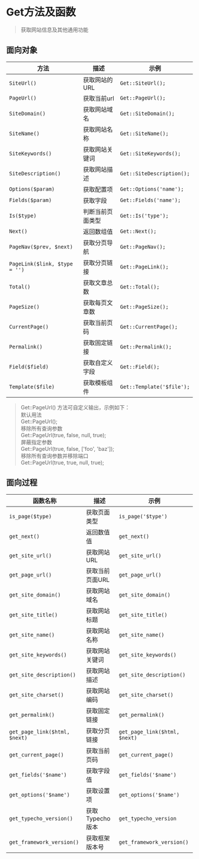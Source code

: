 # Get方法及函数

> 获取网站信息及其他通用功能

## 面向对象
| 方法                          | 描述             | 示例                      |
| ----------------------------- | ---------------- | ------------------------- |
| `SiteUrl()`                   | 获取网站的 URL   | `Get::SiteUrl();`         |
| `PageUrl()`                   | 获取当前url      | `Get::PageUrl();`         |
| `SiteDomain() `               | 获取网站域名     | `Get::SiteDomain();`      |
| `SiteName()`                  | 获取网站名称     | `Get::SiteName();`        |
| `SiteKeywords()`              | 获取网站关键词   | `Get::SiteKeywords();`    |
| `SiteDescription()`           | 获取网站描述     | `Get::SiteDescription();` |
| `Options($param)`             | 获取配置项       | `Get::Options('name');`   |
| `Fields($param)`              | 获取字段         | `Get::Fields('name');`    |
| `Is($type)`                   | 判断当前页面类型 | `Get::Is('type');`        |
| `Next()`                      | 返回数组值       | `Get::Next();`            |
| `PageNav($prev, $next)`       | 获取分页导航     | `Get::PageNav();`         |
| `PageLink($link, $type = '')` | 获取分页链接     | `Get::PageLink();`        |
| `Total()`                     | 获取文章总数     | `Get::Total();`           |
| `PageSize()`                  | 获取每页文章数   | `Get::PageSize();`        |
| `CurrentPage()`               | 获取当前页码     | `Get::CurrentPage();`     |
| `Permalink()`                 | 获取固定链接     | `Get::Permalink();`       |
| `Field($field)`               | 获取自定义字段   | `Get::Field();`           |
| `Template($file)`             | 获取模板组件     | `Get::Template('$file');` |

> Get::PageUrl() 方法可自定义输出，示例如下：  
> 默认用法  
> Get::PageUrl();  
> 移除所有查询参数  
> Get::PageUrl(true, false, null, true);  
> 屏蔽指定参数  
> Get::PageUrl(true, false, ['foo', 'baz']);  
> 移除所有查询参数并移除端口  
> Get::PageUrl(true, true, null, true);  

## 面向过程

| 函数名称                      | 描述            | 示例                          |
| ----------------------------- | --------------- | ----------------------------- |
| `is_page($type)`              | 获取页面类型    | `is_page('$type')`            |
| `get_next()`                  | 返回数值值      | `get_next()`                  |
| `get_site_url()`              | 获取网站URL     | `get_site_url()`              |
| `get_page_url()`              | 获取当前页面URL | `get_page_url()`              |
| `get_site_domain()`           | 获取网站域名    | `get_site_domain()`           |
| `get_site_title()`            | 获取网站标题    | `get_site_title()`            |
| `get_site_name()`             | 获取网站名称    | `get_site_name()`             |
| `get_site_keywords()`         | 获取网站关键词  | `get_site_keywords()`         |
| `get_site_description()`      | 获取网站描述    | `get_site_description()`      |
| `get_site_charset()`          | 获取网站编码    | `get_site_charset()`          |
| `get_permalink()`             | 获取固定链接    | `get_permalink()`             |
| `get_page_link($html, $next)` | 获取分页链接    | `get_page_link($html, $next)` |
| `get_current_page()`          | 获取当前页码    | `get_current_page()`          |
| `get_fields('$name')`         | 获取字段值      | `get_fields('$name')`         |
| `get_options('$name')`        | 获取设置项      | `get_options('$name')`        |
| `get_typecho_version()`       | 获取Typecho版本 | `get_typecho_version`         |
| `get_framework_version()`     | 获取框架版本号  | `get_framework_version()`     |